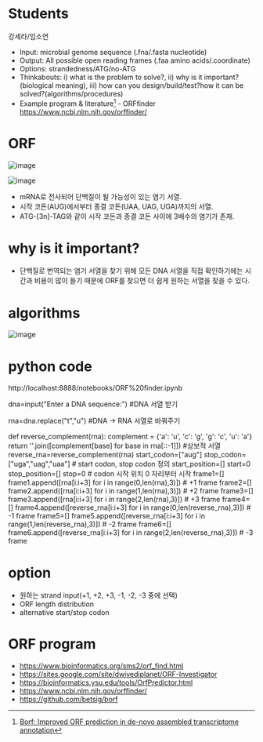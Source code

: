 # Students
강세라/임소연

 * Input: microbial genome sequence (.fna/.fasta nucleotide)
 * Output: All possible open reading frames (.faa amino acids/.coordinate)
 * Options: strandedness/ATG/no-ATG
 * Thinkabouts: i) what is the problem to solve?, ii) why is it important? (biological meaning), iii) how can you design/build/test?how it can be solved?(algorithms/procedures)
 * Example program & literature[^1] - ORFfinder https://www.ncbi.nlm.nih.gov/orffinder/
[^1]: [Borf: Improved ORF prediction in de-novo assembled transcriptome annotation](https://www.biorxiv.org/content/10.1101/2021.04.12.439551v1.full)

# ORF

![image](https://user-images.githubusercontent.com/91528102/142041888-94b1cc0d-f2f7-474a-a9c5-0669918e0ce6.png)

![image](https://user-images.githubusercontent.com/91528102/140896095-954a19e3-e637-4a8a-86dc-3174df088a82.png)
 - mRNA로 전사되어 단백질이 될 가능성이 있는 염기 서열.
 - 시작 코돈(AUG)에서부터 종결 코돈(UAA, UAG, UGA)까지의 서열.
 - ATG-[3n]-TAG와 같이 시작 코돈과 종결 코돈 사이에 3배수의 염기가 존재.

# why is it important?
 - 단백질로 번역되는 염기 서열을 찾기 위해 모든 DNA 서열을 직접 확인하기에는 시간과 비용이 많이 들기 때문에 ORF를 찾으면 더 쉽게 원하는 서열을 찾을 수 있다.

# algorithms
![image](https://user-images.githubusercontent.com/91528102/142042011-4999c081-6da9-4cad-83c1-c3a0f985c040.png)

# python code
http://localhost:8888/notebooks/ORF%20finder.ipynb

   dna=input("Enter a DNA sequence:") 
   #DNA 서열 받기
   
   rna=dna.replace("t","u") 
   #DNA -> RNA 서열로 바꿔주기
   
   def reverse_complement(rna):
     complement = {'a': 'u', 'c': 'g', 'g': 'c', 'u': 'a'}
     return ''.join([complement[base] for base in rna[::-1]]) #상보적 서열
   reverse_rna=reverse_complement(rna)
   start_codon=["aug"]
   stop_codon=["uga","uag","uaa"] # start codon, stop codon 정의
   start_position=[]
   start=0
   stop_position=[]
   stop=0 # codon 시작 위치 0 자리부터 시작
   frame1=[]
    frame1.append([rna[i:i+3] for i in range(0,len(rna),3)]) # +1 frame
   frame2=[]
    frame2.append([rna[i:i+3] for i in range(1,len(rna),3)]) # +2 frame
   frame3=[]
    frame3.append([rna[i:i+3] for i in range(2,len(rna),3)]) # +3 frame
   frame4=[]
    frame4.append([reverse_rna[i:i+3] for i in range(0,len(reverse_rna),3)]) # -1 frame
   frame5=[]
    frame5.append([reverse_rna[i:i+3] for i in range(1,len(reverse_rna),3)]) # -2 frame
   frame6=[]
    frame6.append([reverse_rna[i:i+3] for i in range(2,len(reverse_rna),3)]) # -3 frame

# option
 - 원하는 strand input(+1, +2, +3, -1, -2, -3 중에 선택)
 - ORF length distribution
 - alternative start/stop codon

# ORF program
 
 - https://www.bioinformatics.org/sms2/orf_find.html
 - https://sites.google.com/site/dwivediplanet/ORF-Investigator
 - https://bioinformatics.ysu.edu/tools/OrfPredictor.html
 - https://www.ncbi.nlm.nih.gov/orffinder/
 - https://github.com/betsig/borf
